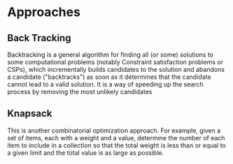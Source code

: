 # Approaches

## Back Tracking

Backtracking is a general algorithm for finding all (or some) solutions to some computational problems (notably Constraint satisfaction problems or CSPs), which incrementally builds candidates to the solution and abandons a candidate ("backtracks") as soon as it determines that the candidate cannot lead to a valid solution.
It is a way of speeding up the search process by removing the most unlikely candidates

## Knapsack

This is another combinatorial optimization approach. For example, given a set of items, each with a weight and a value, determine the number of each item to include in a collection so that the total weight is less than or equal to a given limit and the total value is as large as possible.
